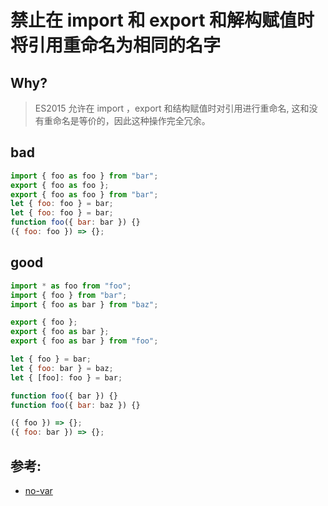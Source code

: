 # 禁止在 import 和 export 和解构赋值时将引用重命名为相同的名字

## Why?

> ES2015 允许在 import ，export 和结构赋值时对引用进行重命名, 这和没有重命名是等价的，因此这种操作完全冗余。

## bad

```js
import { foo as foo } from "bar";
export { foo as foo };
export { foo as foo } from "bar";
let { foo: foo } = bar;
let { foo: foo } = bar;
function foo({ bar: bar }) {}
({ foo: foo }) => {};
```

## good

```js
import * as foo from "foo";
import { foo } from "bar";
import { foo as bar } from "baz";

export { foo };
export { foo as bar };
export { foo as bar } from "foo";

let { foo } = bar;
let { foo: bar } = baz;
let { [foo]: foo } = bar;

function foo({ bar }) {}
function foo({ bar: baz }) {}

({ foo }) => {};
({ foo: bar }) => {};
```

## 参考:

- [no-var](https://eslint.org/docs/rules/no-var)
